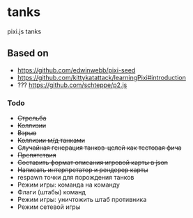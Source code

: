 # tanks
pixi.js tanks

## Based on

- https://github.com/edwinwebb/pixi-seed
- https://github.com/kittykatattack/learningPixi#introduction
- ??? https://github.com/schteppe/p2.js


### Todo

- ~~Стрельба~~
- ~~Коллизии~~
- ~~Взрыв~~
- ~~Коллизии м/д танками~~
- ~~Случайная генерация танков-целей как тестовая фича~~
- ~~Препятствия~~
- ~~Составить формат описания игровой карты в json~~
- ~~Написать интерпретатор и рендерер карты~~
- respawn точки для порождения танков
- Режим игры: команда на команду
- Флаги (штабы) команд
- Режим игры: уничтожить штаб противника
- Режим сетевой игры
